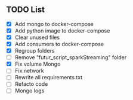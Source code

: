## TODO List

- [x] Add mongo to docker-compose
- [x] Add python image to docker-compose
- [x] Clear unused files
- [x] Add consumers to docker-compose
- [x] Regroup folders
- [ ] Remove "futur_script_sparkStreaming" folder
- [x] Fix volume Mongo
- [ ] Fix network
- [ ] Rewrite all requirements.txt
- [ ] Refacto code
- [ ] Mongo logs
